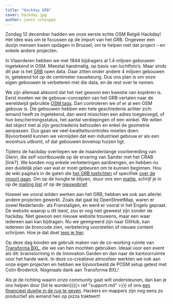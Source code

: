 ```yaml
---
title: "Hackday GRB"
cover: hackday.jpg
author: joost schouppe
---
```



Zondag 12 december hadden we onze eerste echte OSM België Hackday!
Het idee was om te focussen op de import van het GRB. Ongeveer een dozijn mensen kwam opdagen in Brussel,
om te helpen met dat project – en enkele andere projecten.

In Vlaanderen hebben we met 1944 bijdragers al 1.4 miljoen gebouwen ingetekend in OSM.
Meestal handmatig, op basis van luchtfoto’s. Maar sinds dit jaar is het
[GRB](https://overheid.vlaanderen.be/producten-diensten/grootschalig-referentiebestand-grb) open data.
Daar zitten onder andere 4 miljoen gebouwen in, getekend tot op de centimeter nauwkeurig.
Dus ons plan is om onze eigen gebouwen te verbeteren met die data, en de rest over te nemen.

We zijn allemaal akkoord dat het niet gewoon een kwestie van kopiëren is.
Eerst moeten we de gebouw-concepten van het GRB vertalen naar de wereldwijd gebruikte [OSM tags](https://wiki.openstreetmap.org/wiki/Tags).
Dan controleren we of er al een OSM gebouw is. Die gebouwen hebben een hele geschiedenis achter zich:
iemand heeft ze ingetekend, dan werd misschien een adres toegevoegd, of hun beschermingsstatus,
het aantal verdiepingen of een winkel. We willen dat object met al zijn geschiedenis behouden en enkel de geometrie aanpassen.
Dus gaan we veel kwaliteitscontroles moeten doen. Bijvoorbeeld kunnen we vermijden dat een industrieel gebouw er
als een woonhuis uitkomt, of dat gebouwen bovenop huizen ligt.

Tijdens de hackday overliepen we de maandenlange voorbereiding van Glenn, die zelf voortbouwde op de ervaring van Sander
met het CRAB [link?]. We konden nog enkele verbeteringen aanbrengen, en hebben nu een duidelijk plan van wat er moet gebeuren
om te kunnen beginnen. Hou de wiki pagina’s in de gaten die
[het GRB toelichten](https://wiki.openstreetmap.org/wiki/WikiProject_Belgium/GRB) of specifiek
[over de import gaan](https://wiki.openstreetmap.org/wiki/GRBimport).
Om op de hoogte te blijven, stuur ons een [maitje](mailto:community@osm.be), schrijf je in op
de [mailing lijst](https://lists.openstreetmap.org/listinfo/talk-be) of op de [nieuwsbrief](http://eepurl.com/bZoZlj).

Hoewel we vooral wilden werken aan het GRB, hebben we ook aan allerlei andere projecten gewerkt.
Zoals dat gaat bij OpenStreetMap, waren er zowel Nederlands- als Franstaligen, en werd er vooral in het
Engels gepraat. De website waarop u dit leest, zou er nog niet geweest zijn zonder de hackday.
Niet gewoon een nieuwe website trouwens, maar een waar iedereen aan kan bijdragen.
Nu we gemigreerd zijn naar GitHub, kan iedereen de broncode zien, verbetering voorstellen of nieuwe content schrijven. Hoe je dat doet [lees je hier](https://github.com/osmbe/website).

Op deze dag konden we gebruik maken van de co-working ruimte van [Transforma BXL](https://www.transformabxl.be), die we van hen mochten gebruiken. Ideaal voor een event als dit: brainstorming in de Innovation Garden en dan naar de kantoorruimte voor het harde werk. In deze co-creatieve atmosfeer werkten we ook aan onze eigen projecten en hebben we bijvoorbeeld de POSM setup getest met Colin Broderick. Nogmaals dank aan Transforma BXL!

Als je de richting waarin onze community gaat wilt ondersteunen, dan kan je ons helpen door [lid te worden]({{< ref "support.md" >}}) of ons [een financieel duwtje in de rug te geven](mailto:community@osm.be). Hackers en mappers zijn nog eens zo productief als iemand hen op pizza trakteert!
